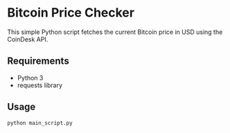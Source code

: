 # Bitcoin Price Checker

This simple Python script fetches the current Bitcoin price in USD using the CoinDesk API.

## Requirements

- Python 3  
- requests library

## Usage

```bash
python main_script.py
